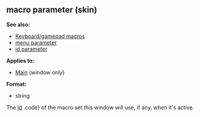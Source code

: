 ## macro parameter (skin)
**See also:**
*   [Keyboard/gamepad macros](/ref/%7Bskin%7D/menu.md) 
*   [menu parameter](/ref/%7Bskin%7D/param/menu.md) 
*   [id parameter](/ref/%7Bskin%7D/param/id.md) 
<!-- -->
**Applies to:**
*   [Main](/ref/%7Bskin%7D/control/main.md)  (window only)
<!-- -->
**Format:**
*   string


The [id](/ref/%7Bskin%7D/param/id.md) .code} of the macro set this
window will use, if any, when it\'s active.
